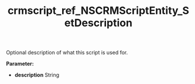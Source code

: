 ﻿---
title: crmscript_ref_NSCRMScriptEntity_SetDescription
description: NSCRMScriptEntity.SetDescription(String description)
intellisense: NSCRMScriptEntity.SetDescription
keywords: NSCRMScriptEntity, GetDescription
so.topic: reference
---

Optional description of what this script is used for.

**Parameter:** 
 - **description** String


